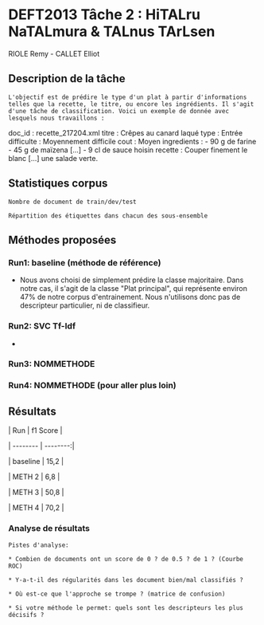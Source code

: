 # DEFT2013 Tâche 2 : HiTALru NaTALmura & TALnus TArLsen


RIOLE Remy - CALLET Elliot



## Description de la tâche



	L'objectif est de prédire le type d'un plat à partir d'informations telles que la recette, le titre, ou encore les ingrédients. Il s'agit d'une tâche de classification. Voici un exemple de donnée avec lesquels nous travaillons : 
 doc_id : recette_217204.xml
 titre : Crêpes au canard laqué
 type : Entrée
 difficulte : Moyennement difficile
 cout : Moyen
 ingredients : - 90 g de farine - 45 g de maïzena [...] - 9 cl de sauce hoisin
 recette : Couper finement le blanc [...] une salade verte.



## Statistiques corpus



	Nombre de document de train/dev/test

	Répartition des étiquettes dans chacun des sous-ensemble



## Méthodes proposées



### Run1: baseline (méthode de référence)

  - Nous avons choisi de simplement prédire la classe majoritaire. Dans notre cas, il s'agit de la classe "Plat principal", qui représente environ 47% de notre corpus d'entrainement. Nous n'utilisons donc pas de descripteur particulier, ni de classifieur.

### Run2: SVC Tf-Idf

  - 

### Run3: NOMMETHODE

### Run4: NOMMETHODE (pour aller plus loin)



## Résultats



| Run      | f1 Score |

| -------- | --------:|

| baseline |  15,2 |

| METH 2   |   6,8 |

| METH 3   |  50,8 |

| METH 4   |  70,2 |



### Analyse de résultats

	

	Pistes d'analyse:

	* Combien de documents ont un score de 0 ? de 0.5 ? de 1 ? (Courbe ROC)

	* Y-a-t-il des régularités dans les document bien/mal classifiés ?

	* Où est-ce que l'approche se trompe ? (matrice de confusion)

	* Si votre méthode le permet: quels sont les descripteurs les plus décisifs ?

